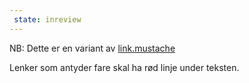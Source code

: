 ```yaml
---
 state: inreview
---
```


NB: Dette er en variant av  [link.mustache](../../patterns/00-atomer-02-lenker-og-knapper-00-link/00-atomer-02-lenker-og-knapper-00-link.html)

Lenker som antyder fare skal ha rød linje under teksten.
